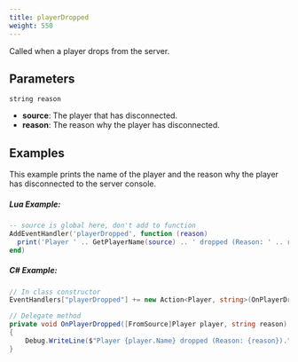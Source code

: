 ```yaml
---
title: playerDropped
weight: 550
---
```


Called when a player drops from the server.

Parameters
----------

```
string reason
```

- **source**: The player that has disconnected.
- **reason**: The reason why the player has disconnected.

Examples
--------
This example prints the name of the player and the reason why the player has disconnected to the server console.
##### Lua Example:
```lua
-- source is global here, don't add to function
AddEventHandler('playerDropped', function (reason)
  print('Player ' .. GetPlayerName(source) .. ' dropped (Reason: ' .. reason .. '')
end)
```

##### C\# Example:
```csharp
// In class constructor
EventHandlers["playerDropped"] += new Action<Player, string>(OnPlayerDropped);

// Delegate method
private void OnPlayerDropped([FromSource]Player player, string reason)
{
    Debug.WriteLine($"Player {player.Name} dropped (Reason: {reason}).");
}
```
